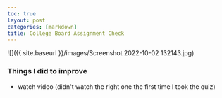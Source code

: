 ```yaml
---
toc: true
layout: post
categories: [markdown]
title: College Board Assignment Check
---
```

![]({{ site.baseurl }}/images/Screenshot 2022-10-02 132143.jpg)
### Things I did to improve
- watch video (didn't watch the right one the first time I took the quiz)
